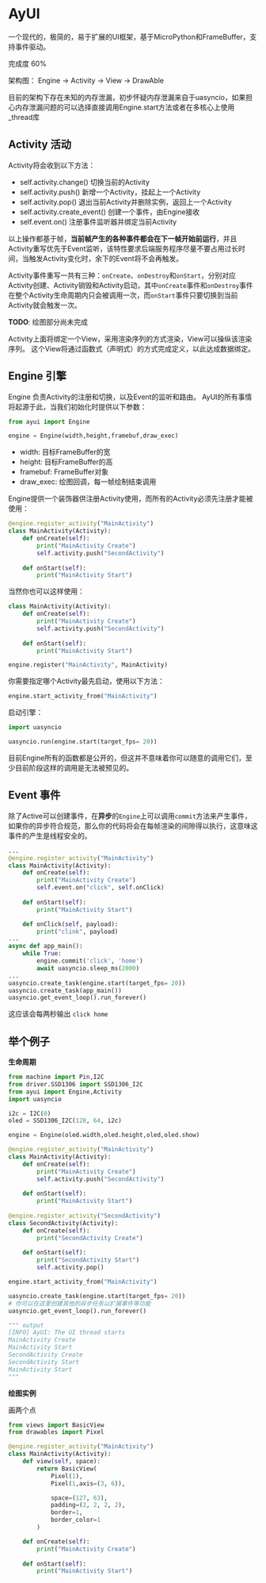 # AyUI

一个现代的，极简的，易于扩展的UI框架，基于MicroPython和FrameBuffer，支持事件驱动。

完成度 60%

架构图： Engine -> Activity -> View -> DrawAble

目前的架构下存在未知的内存泄漏，初步怀疑内存泄漏来自于uasyncio，如果担心内存泄漏问题的可以选择直接调用Engine.start方法或者在多核心上使用_thread库

## Activity 活动

Activity将会收到以下方法：

- self.activity.change()    切换当前的Activity
- self.activity.push()      新增一个Activity，挂起上一个Activity
- self.activity.pop()       退出当前Activity并删除实例，返回上一个Activity
- self.activity.create_event()    创建一个事件，由Engine接收
- self.event.on()           注册事件监听器并绑定当前Activity

以上操作都基于帧，**当前帧产生的各种事件都会在下一帧开始前运行**，并且Activity重写优先于Event监听，该特性要求后端服务程序尽量不要占用过长时间，当触发Activity变化时，余下的Event将不会再触发。

Activity事件重写一共有三种：`onCreate`、`onDestroy`和`onStart`，分别对应Activity创建、Activity销毁和Activity启动，其中`onCreate`事件和`onDestroy`事件在整个Activity生命周期内只会被调用一次，而`onStart`事件只要切换到当前Activity就会触发一次。

**TODO**: 绘图部分尚未完成

Activity上面将绑定一个View，采用渲染序列的方式渲染，View可以操纵该渲染序列。
这个View将通过函数式（声明式）的方式完成定义，以此达成数据绑定。

## Engine 引擎

Engine 负责Activity的注册和切换，以及Event的监听和路由。
AyUI的所有事情将起源于此，当我们初始化时提供以下参数：

```python
from ayui import Engine

engine = Engine(width,height,framebuf,draw_exec)
```

- width: 目标FrameBuffer的宽
- height: 目标FrameBuffer的高
- framebuf: FrameBuffer对象
- draw_exec: 绘图回调，每一帧绘制结束调用

Engine提供一个装饰器供注册Activity使用，而所有的Activity必须先注册才能被使用：

```python
@engine.register_activity("MainActivity")
class MainActivity(Activity):
    def onCreate(self):
        print("MainActivity Create")
        self.activity.push("SecondActivity")
        
    def onStart(self):
        print("MainActivity Start")
```

当然你也可以这样使用：

```python
class MainActivity(Activity):
    def onCreate(self):
        print("MainActivity Create")
        self.activity.push("SecondActivity")
        
    def onStart(self):
        print("MainActivity Start")

engine.register("MainActivity", MainActivity)
```

你需要指定哪个Activity最先启动，使用以下方法：

```python
engine.start_activity_from("MainActivity")
```

启动引擎：

```python
import uasyncio

uasyncio.run(engine.start(target_fps= 20))
```

目前Engine所有的函数都是公开的，但这并不意味着你可以随意的调用它们，至少目前阶段这样的调用是无法被预见的。

## Event 事件

除了Active可以创建事件，在**异步**的`Engine`上可以调用`commit`方法来产生事件，如果你的异步符合规范，那么你的代码将会在每帧渲染的间隙得以执行，这意味这事件的产生是线程安全的。

```python
...
@engine.register_activity("MainActivity")
class MainActivity(Activity):
    def onCreate(self):
        print("MainActivity Create")
        self.event.on("click", self.onClick)
        
    def onStart(self):
        print("MainActivity Start")

    def onClick(self, payload):
        print("clink", payload)
...
async def app_main():
    while True:
        engine.commit('click', 'home')
        await uasyncio.sleep_ms(2000)
...
uasyncio.create_task(engine.start(target_fps= 20))
uasyncio.create_task(app_main())
uasyncio.get_event_loop().run_forever()
```

这应该会每两秒输出 `click home`

## 举个例子

**生命周期**

```python 
from machine import Pin,I2C
from driver.SSD1306 import SSD1306_I2C
from ayui import Engine,Activity
import uasyncio

i2c = I2C(0)
oled = SSD1306_I2C(128, 64, i2c)

engine = Engine(oled.width,oled.height,oled,oled.show)

@engine.register_activity("MainActivity")
class MainActivity(Activity):
    def onCreate(self):
        print("MainActivity Create")
        self.activity.push("SecondActivity")
        
    def onStart(self):
        print("MainActivity Start")
        
@engine.register_activity("SecondActivity")
class SecondActivity(Activity):
    def onCreate(self):
        print("SecondActivity Create")
        
    def onStart(self):
        print("SecondActivity Start")
        self.activity.pop()

engine.start_activity_from("MainActivity")

uasyncio.create_task(engine.start(target_fps= 20))
# 你可以在这里创建其他的异步任务以扩展事件等功能
uasyncio.get_event_loop().run_forever()

""" output
[INFO] AyUI: The UI thread starts
MainActivity Create
MainActivity Start
SecondActivity Create
SecondActivity Start
MainActivity Start
"""
```

**绘图实例**

画两个点

```python
from views import BasicView
from drawables import Pixel

@engine.register_activity("MainActivity")
class MainActivity(Activity):
    def view(self, space):
        return BasicView(
            Pixel(1),
            Pixel(1,axis=(3, 6)),

            space=(127, 63),
            padding=(2, 2, 2, 2),
            border=1,
            border_color=1
        )

    def onCreate(self):
        print("MainActivity Create")
        
    def onStart(self):
        print("MainActivity Start")
```
